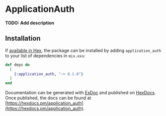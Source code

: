 # ApplicationAuth

**TODO: Add description**

## Installation

If [available in Hex](https://hex.pm/docs/publish), the package can be installed
by adding `application_auth` to your list of dependencies in `mix.exs`:

```elixir
def deps do
  [
    {:application_auth, "~> 0.1.0"}
  ]
end
```

Documentation can be generated with [ExDoc](https://github.com/elixir-lang/ex_doc)
and published on [HexDocs](https://hexdocs.pm). Once published, the docs can
be found at [https://hexdocs.pm/application_auth](https://hexdocs.pm/application_auth).

